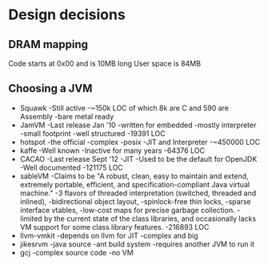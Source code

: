 Design decisions
================

DRAM mapping
------------
  Code starts at 0x00 and is 10MB long
  User space is 84MB

Choosing a JVM
--------------

* Squawk
    -Still active
    -~150k LOC of which 8k are C and 590 are Assembly
    -bare metal ready
* JamVM
    -Last release Jan '10
    -written for embedded
    -mostly interpreter
    -small footprint
    -well structured
    -19391 LOC
* hotspot
    -the official
    -complex
    -posix
    -JIT and Interpreter
    -~450000 LOC
* kaffe
    -Well known
    -Inactive for many years
    -64376 LOC
* CACAO
    -Last release Sept '12
    -JIT
    -Used to be the default for OpenJDK
    -Well documented
    -121175 LOC
* sableVM
    -Claims to be "A robust, clean, easy to maintain and extend,
     extremely portable, efficient, and specification-compliant Java
     virtual machine."
    -3 flavors of threaded interpretation (switched, threaded and
     inlined),
    -bidirectional object layout,
    -spinlock-free thin locks,
    -sparse interface vtables,
    -low-cost maps for precise garbage collection.
    -limited by the current state of the class libraries, and
     occasionally lacks VM support for some class library features.
    -216893 LOC
* llvm-vmkit
    -depends on llvm for JIT
    -complex and big
* jikesrvm
    -java source
    -ant build system
    -requires another JVM to run it
* gcj
    -complex source code
    -no VM
